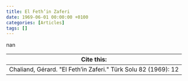 ```yaml
---
title: El Feth’in Zaferi
date: 1969-06-01 00:00:00 +0100
categories: [Articles]
tags: []
---
```


nan

| Cite this:   |
|--------|
| Chaliand, Gérard. "El Feth’in Zaferi." Türk Solu 82 (1969): 12 

